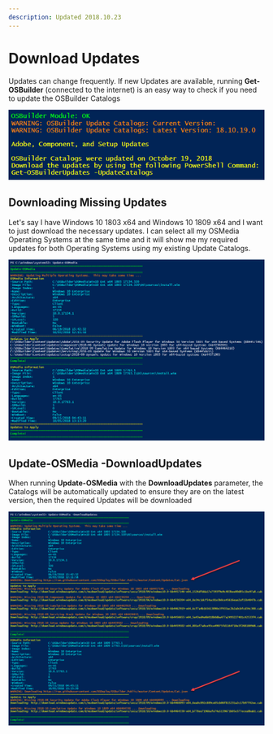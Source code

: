 ```yaml
---
description: Updated 2018.10.23
---
```


# Download Updates

Updates can change frequently.  If new Updates are available, running **Get-OSBuilder** \(connected to the internet\) is an easy way to check if you need to update the OSBuilder Catalogs

![](../../../.gitbook/assets/2018-10-22_23-07-57b.png)

## Downloading Missing Updates

Let's say I have Windows 10 1803 x64 and Windows 10 1809 x64 and I want to just download the necessary updates.  I can select all my OSMedia Operating Systems at the same time and it will show me my required updates for both Operating Systems using my existing Update Catalogs.

![](../../../.gitbook/assets/2018-10-09_22-47-12.png)

## Update-OSMedia -DownloadUpdates

When running **Update-OSMedia** with the **DownloadUpdates** parameter, the Catalogs will be automatically updated to ensure they are on the latest version, then the required Updates will be downloaded

![](../../../.gitbook/assets/2018-10-09_23-03-10.png)

